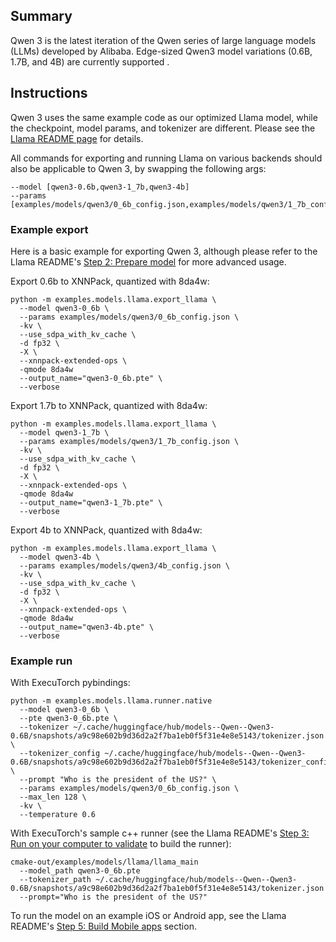 ## Summary
Qwen 3 is the latest iteration of the Qwen series of large language models (LLMs) developed by Alibaba. Edge-sized Qwen3 model variations (0.6B, 1.7B, and 4B) are currently supported .

## Instructions

Qwen 3 uses the same example code as our optimized Llama model, while the checkpoint, model params, and tokenizer are different. Please see the [Llama README page](../llama/README.md) for details.

All commands for exporting and running Llama on various backends should also be applicable to Qwen 3, by swapping the following args:
```
--model [qwen3-0.6b,qwen3-1_7b,qwen3-4b]
--params [examples/models/qwen3/0_6b_config.json,examples/models/qwen3/1_7b_config.json,examples/models/qwen3/4b_config.json]
```

### Example export
Here is a basic example for exporting Qwen 3, although please refer to the Llama README's [Step 2: Prepare model](../llama/README.md#step-2-prepare-model) for more advanced usage.

Export 0.6b to XNNPack, quantized with 8da4w:
```
python -m examples.models.llama.export_llama \
  --model qwen3-0_6b \
  --params examples/models/qwen3/0_6b_config.json \
  -kv \
  --use_sdpa_with_kv_cache \
  -d fp32 \
  -X \
  --xnnpack-extended-ops \
  -qmode 8da4w
  --output_name="qwen3-0_6b.pte" \
  --verbose
```

Export 1.7b to XNNPack, quantized with 8da4w:
```
python -m examples.models.llama.export_llama \
  --model qwen3-1_7b \
  --params examples/models/qwen3/1_7b_config.json \
  -kv \
  --use_sdpa_with_kv_cache \
  -d fp32 \
  -X \
  --xnnpack-extended-ops \
  -qmode 8da4w
  --output_name="qwen3-1_7b.pte" \
  --verbose
```

Export 4b to XNNPack, quantized with 8da4w:
```
python -m examples.models.llama.export_llama \
  --model qwen3-4b \
  --params examples/models/qwen3/4b_config.json \
  -kv \
  --use_sdpa_with_kv_cache \
  -d fp32 \
  -X \
  --xnnpack-extended-ops \
  -qmode 8da4w
  --output_name="qwen3-4b.pte" \
  --verbose
```

### Example run
With ExecuTorch pybindings:
```
python -m examples.models.llama.runner.native
  --model qwen3-0_6b \
  --pte qwen3-0_6b.pte \
  --tokenizer ~/.cache/huggingface/hub/models--Qwen--Qwen3-0.6B/snapshots/a9c98e602b9d36d2a2f7ba1eb0f5f31e4e8e5143/tokenizer.json \
  --tokenizer_config ~/.cache/huggingface/hub/models--Qwen--Qwen3-0.6B/snapshots/a9c98e602b9d36d2a2f7ba1eb0f5f31e4e8e5143/tokenizer_config.json \
  --prompt "Who is the president of the US?" \
  --params examples/models/qwen3/0_6b_config.json \
  --max_len 128 \
  -kv \
  --temperature 0.6
```

With ExecuTorch's sample c++ runner (see the Llama README's [Step 3: Run on your computer to validate](../llama/README.md#step-3-run-on-your-computer-to-validate) to build the runner):
```
cmake-out/examples/models/llama/llama_main
  --model_path qwen3-0_6b.pte
  --tokenizer_path ~/.cache/huggingface/hub/models--Qwen--Qwen3-0.6B/snapshots/a9c98e602b9d36d2a2f7ba1eb0f5f31e4e8e5143/tokenizer.json
  --prompt="Who is the president of the US?"
```

To run the model on an example iOS or Android app, see the Llama README's [Step 5: Build Mobile apps](../llama/README.md#step-5-build-mobile-apps) section.
